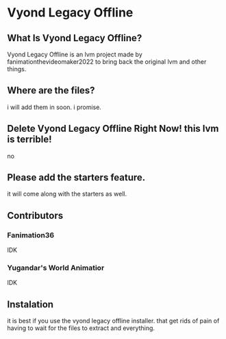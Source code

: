# Vyond Legacy Offline
## What Is Vyond Legacy Offline?
Vyond Legacy Offline is an lvm project made by fanimationthevideomaker2022 to bring back the original lvm and other things.

## Where are the files?
i will add them in soon. i promise.

## Delete Vyond Legacy Offline Right Now! this lvm is terrible!
no

## Please add the starters feature.
it will come along with the starters as well.

## Contributors
### Fanimation36
IDK
### Yugandar's World Animatior
IDK

## Instalation
it is best if you use the vyond legacy offline installer. that get rids of pain of having to wait for the files to extract and everything.
